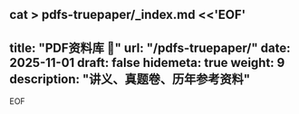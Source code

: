 cat > pdfs-truepaper/_index.md <<'EOF'
---
title: "PDF资料库 📂"
url: "/pdfs-truepaper/"
date: 2025-11-01
draft: false
hidemeta: true
weight: 9
description: "讲义、真题卷、历年参考资料"
---
EOF
